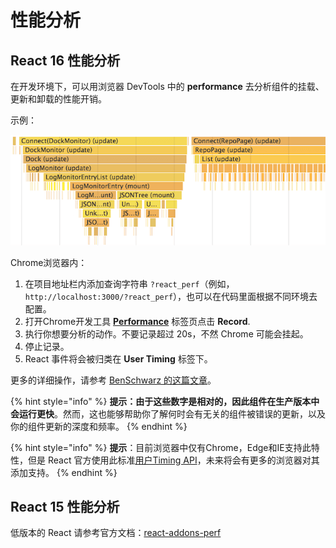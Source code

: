 # 性能分析

## React 16 性能分析

在开发环境下，可以用浏览器 DevTools 中的 **performance** 去分析组件的挂载、更新和卸载的性能开销。

示例：

![](../.gitbook/assets/performancanalysis.png)

Chrome浏览器内：

1. 在项目地址栏内添加查询字符串 `?react_perf`（例如， `http://localhost:3000/?react_perf`），也可以在代码里面根据不同环境去配置。
2. 打开Chrome开发工具 [**Performance**](https://developers.google.com/web/tools/chrome-devtools/evaluate-performance/timeline-tool)  标签页点击 **Record**.
3. 执行你想要分析的动作。不要记录超过 20s，不然 Chrome 可能会挂起。
4. 停止记录。
5. React 事件将会被归类在 **User Timing** 标签下。

更多的详细操作，请参考 [BenSchwarz 的这篇文章](https://building.calibreapp.com/debugging-react-performance-with-react-16-and-chrome-devtools-c90698a522ad)。

{% hint style="info" %}
**提示：由于这些数字是相对的，因此组件在生产版本中会运行更快**。然而，这也能够帮助你了解何时会有无关的组件被错误的更新，以及你的组件更新的深度和频率。
{% endhint %}

{% hint style="info" %}
**提示**：目前浏览器中仅有Chrome，Edge和IE支持此特性，但是 React 官方使用此标准[用户Timing API](https://developer.mozilla.org/en-US/docs/Web/API/User_Timing_API)，未来将会有更多的浏览器对其添加支持。
{% endhint %}

## React 15 性能分析

低版本的 React 请参考官方文档：[react-addons-perf](https://reactjs.org/docs/perf.html)


